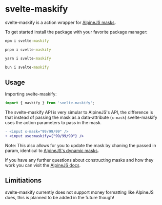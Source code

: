 # svelte-maskify

svelte-maskify is a action wrapper for [AlpineJS masks](https://alpinejs.dev/plugins/mask).

To get started install the package with your favorite package manager:

```cmd
npm i svelte-maskify
```

```cmd
pnpm i svelte-maskify
```

```cmd
yarn i svelte-maskify
```

```cmd
bun i svelte-maskify
```

## Usage

Importing svelte-maskify:

```js
import { maskify } from 'svelte-maskify';
```

The svelte-maskify API is very simular to AlpineJS's API, the difference is that instead of passing the mask as a data-attribute (`x-mask`) svelte-maskify uses the action parameters to pass in the mask.

```diff
- <input x-mask="99/99/99" />
+ <input use:maskify={"99/99/99"} />
```

Note: This also allows for you to update the mask by chaning the passed in param, identical to [AlpineJS's dynamic masks](https://alpinejs.dev/plugins/mask#mask-functions).

If you have any further questions about constructing masks and how they work you can visit the [AlpineJS docs](https://alpinejs.dev/plugins/mask).

## Limitiations

svelte-maskify currently does not support money formatting like AlpineJS does, this is planned to be added in the future though!
